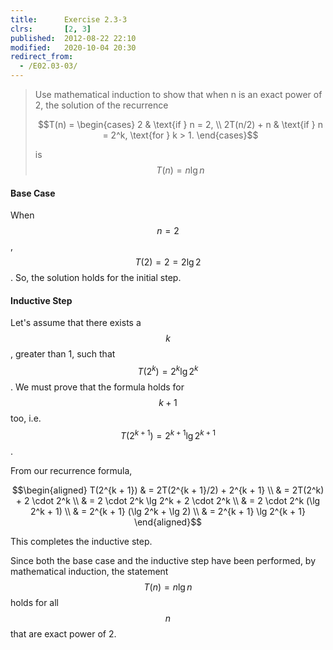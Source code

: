 ```yaml
---
title:      Exercise 2.3-3
clrs:       [2, 3]
published:  2012-08-22 22:10
modified:   2020-10-04 20:30
redirect_from:
  - /E02.03-03/
---
```


> Use mathematical induction to show that when n is an exact power of 2, the solution of the recurrence
>
> $$T(n) = \begin{cases}
     2           & \text{if } n = 2, \\
     2T(n/2) + n & \text{if } n = 2^k, \text{for } k > 1.
\end{cases}$$
>
> is $$T(n) = n\lg n$$

#### Base Case

When $$n = 2$$, $$T(2) = 2 = 2 \lg 2$$. So, the solution holds for the initial step.

#### Inductive Step

Let's assume that there exists a $$k$$, greater than 1, such that $$T(2^k) = 2^k \lg 2^k$$. We must prove that the formula holds for $$k + 1$$ too, i.e. $$T(2^{k + 1}) = 2^{k + 1} \lg 2^{k + 1}$$.

From our recurrence formula,

$$\begin{aligned}
T(2^{k + 1}) & = 2T(2^{k + 1}/2) + 2^{k + 1} \\
             & = 2T(2^k) + 2 \cdot 2^k \\
             & = 2 \cdot 2^k \lg 2^k + 2 \cdot 2^k \\
             & = 2 \cdot 2^k (\lg 2^k + 1) \\
             & = 2^{k + 1} (\lg 2^k + \lg 2) \\
             & = 2^{k + 1} \lg 2^{k + 1}
\end{aligned}$$

This completes the inductive step.

Since both the base case and the inductive step have been performed, by mathematical induction, the statement $$T(n) = n\lg n$$ holds for all $$n$$ that are exact power of 2.
